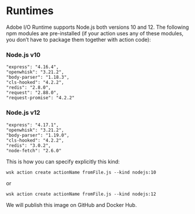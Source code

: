 # Runtimes

Adobe I/O Runtime supports Node.js both versions 10 and 12. The following npm modules are pre-installed (if your action uses any of these modules, you don&rsquo;t have to package them together with action code):

### Node.js v10

    "express": "4.16.4",
    "openwhisk": "3.21.2",
    "body-parser": "1.18.3",
    "cls-hooked": "4.2.2",
    "redis": "2.8.0",
    "request": "2.88.0",
    "request-promise": "4.2.2"

### Node.js v12

    "express": "4.17.1",
    "openwhisk": "3.21.2",
    "body-parser": "1.19.0",
    "cls-hooked": "4.2.2",
    "redis": "3.0.2",
    "node-fetch": "2.6.0"

This is how you can specify explicitly this kind:
```
wsk action create actionName fromFile.js --kind nodejs:10 
```
or 
```
wsk action create actionName fromFile.js --kind nodejs:12 
```
We will publish this image on GitHub and Docker Hub.
